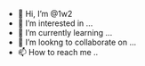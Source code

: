 - 👋 Hi, I’m @1w2
- 👀 I’m interested in ...
- 🌱 I’m currently learning ...
- 💞️ I’m lookng to collaborate on ...
- 📫 How to reach me ..

<!---
15w6w/1w2w3ww is a ✨ special ✨ repository because its `README.md` (this file) appears on your GitHub profile.
You can click the Preview link to take a look at your changes.
-
